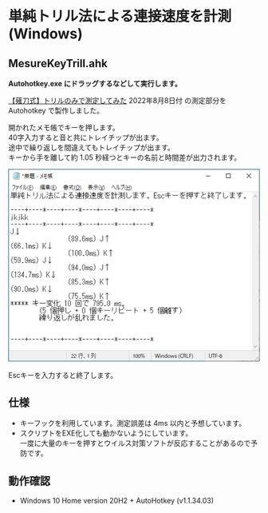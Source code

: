 # 単純トリル法による連接速度を計測 (Windows)
## MesureKeyTrill.ahk
__Autohotkey.exe にドラッグするなどして実行します。__

[【薙刀式】トリルのみで測定してみた](http://oookaworks.seesaa.net/article/490449134.html#gsc.tab=0) 2022年8月8日付
の測定部分を Autohotkey で製作しました。

開かれたメモ帳でキーを押します。  
40字入力すると音と共にトレイチップが出ます。  
途中で繰り返しを間違えてもトレイチップが出ます。  
キーから手を離して約 1.05 秒経つとキーの名前と時間差が出力されます。

![画面サンプル](Sample.png)

Escキーを入力すると終了します。
## 仕様
* キーフックを利用しています。測定誤差は 4ms 以内と予想しています。
* スクリプトをEXE化しても動かないようにしています。  
一度に大量のキーを押すとウイルス対策ソフトが反応することがあるので予防です。
## 動作確認
* Windows 10 Home version 20H2 + AutoHotkey (v1.1.34.03)
